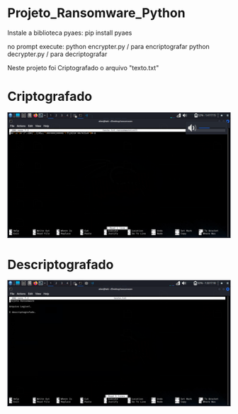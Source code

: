 # Projeto_Ransomware_Python

Instale a biblioteca pyaes:
pip install pyaes

no prompt execute:
python encrypter.py / para encriptografar
python decrypter.py / para decriptografar

Neste projeto foi Criptografado o arquivo "texto.txt"

# Criptografado
![teste.txt Criptografado](criptografado.png)

# Descriptografado
![teste.txt Descriptografado](descritografado.png)

